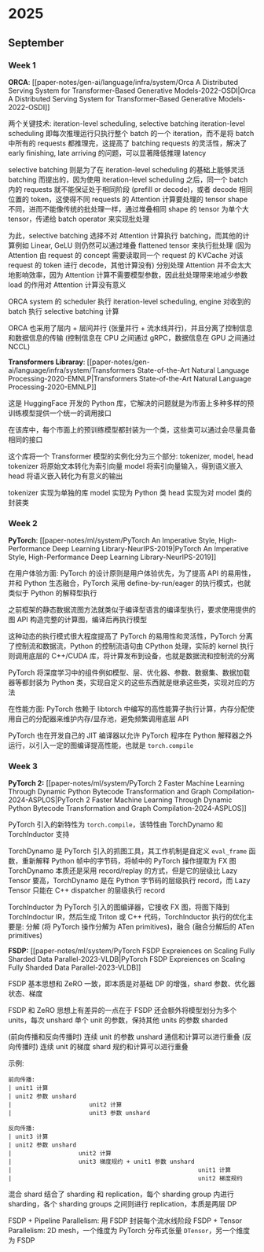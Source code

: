 # 2025
## September
### Week 1
**ORCA**: [[paper-notes/gen-ai/language/infra/system/Orca A Distributed Serving System for Transformer-Based Generative Models-2022-OSDI|Orca A Distributed Serving System for Transformer-Based Generative Models-2022-OSDI]]

两个关键技术: iteration-level scheduling, selective batching
iteration-level scheduling 即每次推理运行只执行整个 batch 的一个 iteration，而不是将 batch 中所有的 requests 都推理完，这提高了 batching requests 的灵活性，解决了 early finishing, late arriving 的问题，可以显著降低推理 latency

selective batching 则是为了在 iteration-level scheduling 的基础上能够灵活 batching 而提出的，因为使用 iteration-level scheduling 之后，同一个 batch 内的 requests 就不能保证处于相同阶段 (prefill or decode)，或者 decode 相同位置的 token，这使得不同 requests 的 Attention 计算要处理的 tensor shape 不同，进而不能像传统的批处理一样，通过堆叠相同 shape 的 tensor 为单个大 tensor，传递给 batch operator 来实现批处理

为此，selective batching 选择不对 Attention 计算执行 batching，而其他的计算例如 Linear, GeLU 则仍然可以通过堆叠 flattened tensor 来执行批处理 (因为 Attention 由 request 的 concept 需要读取同一个 request 的 KVCache 对该 request 的 token 进行 decode，其他计算没有)
分别处理 Attention 并不会太大地影响效率，因为 Attention 计算不需要模型参数，因此批处理带来地减少参数 load 的作用对 Attention 计算没有意义

ORCA system 的 scheduler 执行 iteration-level scheduling, engine 对收到的 batch 执行 selective batching 计算

ORCA 也采用了层内 + 层间并行 (张量并行 + 流水线并行)，并且分离了控制信息和数据信息的传输 (控制信息在 CPU 之间通过 gRPC，数据信息在 GPU 之间通过 NCCL)

**Transformers Libraray**: [[paper-notes/gen-ai/language/infra/system/Transformers State-of-the-Art Natural Language Processing-2020-EMNLP|Transformers State-of-the-Art Natural Language Processing-2020-EMNLP]]

这是 HuggingFace 开发的 Python 库，它解决的问题就是为市面上多种多样的预训练模型提供一个统一的调用接口

在该库中，每个市面上的预训练模型都封装为一个类，这些类可以通过会尽量具备相同的接口

这个库将一个 Transformer 模型的实例化分为三个部分: tokenizer, model, head
tokenizer 将原始文本转化为索引向量
model 将索引向量输入，得到语义嵌入
head 将语义嵌入转化为有意义的输出

tokenizer 实现为单独的库
model 实现为 Python 类
head 实现为对 model 类的封装类

### Week 2
**PyTorch**: [[paper-notes/ml/system/PyTorch An Imperative Style, High-Performance Deep Learning Library-NeurIPS-2019|PyTorch An Imperative Style, High-Performance Deep Learning Library-NeurIPS-2019]]

在用户体验方面:
PyTorch 的设计原则是用户体验优先，为了提高 API 的易用性，并和 Python 生态融合，PyTorch 采用 define-by-run/eager 的执行模式，也就类似于 Python 的解释型执行

之前框架的静态数据流图方法就类似于编译型语言的编译型执行，要求使用提供的图 API 构造完整的计算图，编译后再执行模型

这种动态的执行模式很大程度提高了 PyTorch 的易用性和灵活性，PyTorch 分离了控制流和数据流，Python 的控制流语句由 CPython 处理，实际的 kernel 执行则调用底层的 C++/CUDA 库，将计算发布到设备，也就是数据流和控制流的分离

PyTorch 将深度学习中的组件例如模型、层、优化器、参数、数据集、数据加载器等都封装为 Python 类，实现自定义的这些东西就是继承这些类，实现对应的方法

在性能方面:
PyTorch 依赖于 libtorch 中编写的高性能算子执行计算，内存分配使用自己的分配器来维护内存/显存池，避免频繁调用底层 API

PyTorch 也在开发自己的 JIT 编译器以允许 PyTorch 程序在 Python 解释器之外运行，以引入一定的图编译提高性能，也就是 `torch.compile`

### Week 3
**PyTorch 2:** [[paper-notes/ml/system/PyTorch 2 Faster Machine Learning Through Dynamic Python Bytecode Transformation and Graph Compilation-2024-ASPLOS|PyTorch 2 Faster Machine Learning Through Dynamic Python Bytecode Transformation and Graph Compilation-2024-ASPLOS]]

PyTorch 引入的新特性为 `torch.compile`，该特性由 TorchDynamo 和 TorchInductor 支持

TorchDynamo 是 PyTorch 引入的抓图工具，其工作机制是自定义 `eval_frame` 函数，重新解释 Python 帧中的字节码，将帧中的 PyTorch 操作提取为 FX 图
TorchDynamo 本质还是采用 record/replay 的方式，但是它的层级比 Lazy Tensor 要高，TorchDynamo 是在 Python 字节码的层级执行 record，而 Lazy Tensor 只能在 C++ dispatcher 的层级执行 record

TorchInductor 为 PyTorch 引入的图编译器，它接收 FX 图，将图下降到 TorchIndoctur IR，然后生成 Triton 或 C++ 代码，TorchInductor 执行的优化主要是: 分解 (将 PyTorch 操作分解为 ATen primitives)，融合 (融合分解后的 ATen primitives)

**FSDP:** [[paper-notes/ml/system/PyTorch FSDP Expreiences on Scaling Fully Sharded Data Parallel-2023-VLDB|PyTorch FSDP Expreiences on Scaling Fully Sharded Data Parallel-2023-VLDB]]

FSDP 基本思想和 ZeRO 一致，即本质是对基础 DP 的增强，shard 参数、优化器状态、梯度

FSDP 和 ZeRO 思想上有差异的一点在于 FSDP 还会额外将模型划分为多个 units，每次 unshard 单个 unit 的参数，保持其他 units 的参数 sharded

(前向传播和反向传播时) 连续 unit 的参数 unshard 通信和计算可以进行重叠
(反向传播时) 连续 unit 的梯度 shard 规约和计算可以进行重叠

示例:

```
前向传播:
| unit1 计算
| unit2 参数 unshard
|                      unit2 计算
|                      unit3 参数 unshard
```

```
反向传播:
| unit3 计算
| unit2 参数 unshard
|                   unit2 计算
|                   unit3 梯度规约 + unit1 参数 unshard
|                                                     unit1 计算
|                                                     unit2 梯度规约
```

混合 shard 结合了 sharding 和 replication，每个 sharding group 内进行 sharding，各个 sharding groups 之间则进行 replication，本质是两层 DP

FSDP + Pipeline Parallelism: 用 FSDP 封装每个流水线阶段
FSDP + Tensor Parallelism: 2D mesh，一个维度为 PyTorch 分布式张量 `DTensor`，另一个维度为 FSDP

